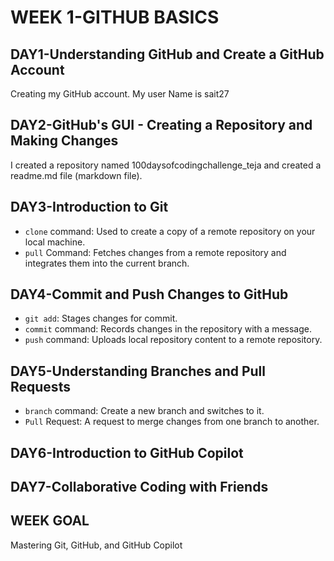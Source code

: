 # WEEK 1-GITHUB BASICS

## DAY1-Understanding GitHub and Create a GitHub Account
Creating my GitHub account. My user Name is sait27

## DAY2-GitHub's GUI - Creating a Repository and Making Changes
I created a repository named 100daysofcodingchallenge_teja and created a readme.md file (markdown file).

## DAY3-Introduction to Git
- `clone` command: Used to create a copy of a remote repository on your local machine.
- `pull` Command: Fetches changes from a remote repository and integrates them into the current branch.

## DAY4-Commit and Push Changes to GitHub
- `git add`: Stages changes for commit.
- `commit` command: Records changes in the repository with a message.
- `push` command: Uploads local repository content to a remote repository.

## DAY5-Understanding Branches and Pull Requests
- `branch` command: Create a new branch and switches to it.
- `Pull` Request: A request to merge changes from one branch to another.

## DAY6-Introduction to GitHub Copilot

## DAY7-Collaborative Coding with Friends

## WEEK GOAL
Mastering Git, GitHub, and GitHub Copilot
